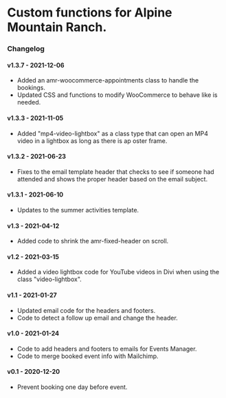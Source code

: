 # Custom functions for Alpine Mountain Ranch.

### Changelog
#### v1.3.7 - 2021-12-06
* Added an amr-woocommerce-appointments class to handle the bookings.
* Updated CSS and functions to modify WooCommerce to behave like is needed.

#### v1.3.3 - 2021-11-05
* Added "mp4-video-lightbox" as a class type that can open an MP4 video in a lightbox as long as there is ap oster frame. 

#### v1.3.2 - 2021-06-23
* Fixes to the email template header that checks to see if someone had attended and shows the proper header based on the email subject.

#### v1.3.1 - 2021-06-10
* Updates to the summer activities template.

#### v1.3 - 2021-04-12
* Added code to shrink the amr-fixed-header on scroll.

#### v1.2 - 2021-03-15
* Added a video lightbox code for YouTube videos in Divi when using the class "video-lightbox".

#### v1.1 - 2021-01-27
* Updated email code for the headers and footers.
* Code to detect a follow up email and change the header.

#### v1.0 - 2021-01-24
* Code to add headers and footers to emails for Events Manager.
* Code to merge booked event info with Mailchimp.

#### v0.1 - 2020-12-20
* Prevent booking one day before event.